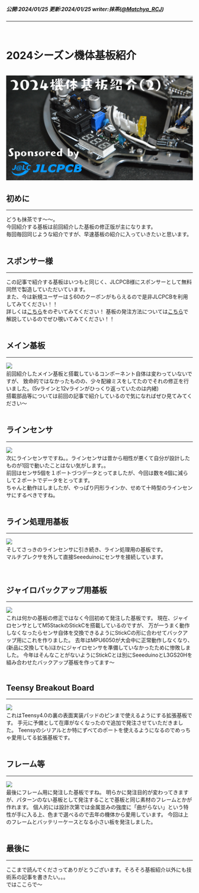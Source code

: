 ##### 公開:2024/01/25 更新:2024/01/25 writer:抹茶([@Matchya_RCJ](https://twitter.com/Matchya_RCJ))
---
<br>

# 2024シーズン機体基板紹介

<br>
<img src="title.png" class="postpic"> 
<br>

## 初めに
---
どうも抹茶です～～。<br>
今回紹介する基板は前回紹介した基板の修正版が主になります。<br>
毎回毎回同じような紹介ですが、早速基板の紹介に入っていきたいと思います。
<br>
<br>

## スポンサー様
---
この記事で紹介する基板はいつもと同じく、JLCPCB様にスポンサーとして無料同然で製造していただいています。<br>
また、今は新規ユーザーは＄60のクーポンがもらえるので是非JLCPCBを利用してみてください！！<br>
詳しくは[こちら](https://jlcpcb.com/JPV?from=VGPJP&gad_source=1&gclid=Cj0KCQiAh8OtBhCQARIsAIkWb6-Nsn19GPWQXA-fvZVW8wMP9Eka_3Mpn_2V5Xhsw0oPhY9CmHIowX4aAkU3EALw_wcB)をのぞいてみてください！
基板の発注方法については[こちら](https://munako-artemis.github.io/blog/20221230/index.html)で解説しているのでぜひ覗いてみてください！！
<br>
<br>

## メイン基板
---
<img src="1.jpeg" class="postpic"> 
<br>
前回紹介したメイン基板と搭載しているコンポーネント自体は変わっていないですが、
致命的ではなかったものの、少々配線ミスをしてたのでそれの修正を行いました。(5vラインと12vラインがひっくり返っていたのは内緒)<br>
搭載部品等については前回の記事で紹介しているので気になればぜひ見てみてください〜
<br>
<br>

## ラインセンサ
---
<img src="6.jpeg" class="postpic"> 
<br>
次にラインセンサですね。。ラインセンサは昔から相性が悪くて自分が設計したものが1回で動いたことはない気がします。。<br>
前回はセンサ5個を１ポートづつデータとってましたが、今回は数を4個に減らして２ポートでデータをとってます。<br>
ちゃんと動作はしましたが、やっぱり円形ラインか、せめて十時型のラインセンサにするべきですね。
<br>
<br>

## ライン処理用基板
---
<img src="3.jpeg" class="postpic"> 
<br>
そしてさっきのラインセンサに引き続き、ライン処理用の基板です。<br>
マルチプレクサを外して直接Seeeduinoにセンサを接続しています。<br>
<br>
<br>

## ジャイロバックアップ用基板
---
<img src="5.jpeg" class="postpic"> 
<br>
これは何かの基板の修正ではなく今回初めて発注した基板です。
現在、ジャイロセンサとしてM5StackのStickCを搭載しているのですが、
万が一うまく動作しなくなったらセンサ自体を交換できるようにStickCの形に合わせてバックアップ用にこれを作りました。
去年はMPU6050が大会中に正常動作しなくなり、(新品に交換しても)ほかにジャイロセンサを準備していなかったために惨敗しました。
今年はそんなことがないようにStickCとは別にSeeeduinoとL3GS20Hを組み合わせたバックアップ基板を作ってます〜
<br>
<br>

## Teensy Breakout Board
---
<img src="4.jpeg" class="postpic"> 
<br>
これはTeensy4.0の裏の表面実装パッドのピンまで使えるようにする拡張基板です。
手元に予備として在庫がなくなったので追加で発注させていただきました。
Teensyのシリアルとか特にずべてのポートを使えるようになるのでめっちゃ愛用してる拡張基板です。
<br>
<br>

## フレーム等
---
<img src="7.jpeg" class="postpic"> 
<br>
最後にフレーム用に発注した基板ですね。
明らかに発注目的が変わってきますが、パターンのない基板として発注することで基板と同じ素材のフレームとかが作れます。
個人的には設計次第では金属並みの強度に「曲がらない」という特性が手に入る上、色まで選べるので去年の機体から愛用しています。
今回は上のフレームとバッテリーケースとなる小さい板を発注しました。
<br>
<br>

## 最後に
---
ここまで読んでくださってありがとうございます。そろそろ基板紹介以外にも技術系の記事を書きたい。。。<br>
ではここらで～<br>